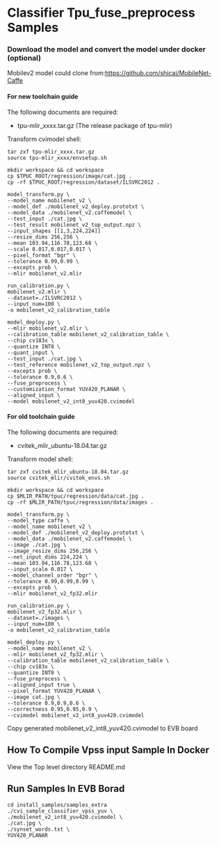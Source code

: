 # Classifier Tpu_fuse_preprocess Samples

### Download the model and convert the model under docker (optional)
Mobilev2 model could clone from:https://github.com/shicai/MobileNet-Caffe
#### For new toolchain guide
The following documents are required:
* tpu-mlir_xxxx.tar.gz (The release package of tpu-mlir)

Transform cvimodel shell:
``` shell
tar zxf tpu-mlir_xxxx.tar.gz
source tpu-mlir_xxxx/envsetup.sh

mkdir workspace && cd workspace
cp $TPUC_ROOT/regression/image/cat.jpg .
cp -rf $TPUC_ROOT/regression/dataset/ILSVRC2012 .

model_transform.py \
--model_name mobilenet_v2 \
--model_def ./mobilenet_v2_deploy.prototxt \
--model_data ./mobilenet_v2.caffemodel \
--test_input ./cat.jpg \
--test_result mobilenet_v2_top_output.npz \
--input_shapes [[1,3,224,224]]
--resize_dims 256,256 \
--mean 103.94,116.78,123.68 \
--scale 0.017,0.017,0.017 \
--pixel_format "bgr" \
--tolerance 0.99,0.99 \
--excepts prob \
--mlir mobilenet_v2.mlir

run_calibration.py \
mobilenet_v2.mlir \
--dataset=./ILSVRC2012 \
--input_num=100 \
-o mobilenet_v2_calibration_table

model_deploy.py \
--mlir mobilenet_v2.mlir \
--calibration_table mobilenet_v2_calibration_table \
--chip cv183x \
--quantize INT8 \
--quant_input \
--test_input ./cat.jpg \
--test_reference mobilenet_v2_top_output.npz \
--excepts prob \
--tolerance 0.9,0.6 \
--fuse_preprocess \
--customization_format YUV420_PLANAR \
--aligned_input \
--model mobilenet_v2_int8_yuv420.cvimodel
```



#### For old toolchain guide
The following documents are required:

* cvitek_mlir_ubuntu-18.04.tar.gz

Transform model shell:
``` shell
tar zxf cvitek_mlir_ubuntu-18.04.tar.gz
source cvitek_mlir/cvitek_envs.sh

mkdir workspace && cd workspace
cp $MLIR_PATH/tpuc/regression/data/cat.jpg .
cp -rf $MLIR_PATH/tpuc/regression/data/images .

model_transform.py \
--model_type caffe \
--model_name mobilenet_v2 \
--model_def ./mobilenet_v2_deploy.prototxt \
--model_data ./mobilenet_v2.caffemodel \
--image ./cat.jpg \
--image_resize_dims 256,256 \
--net_input_dims 224,224 \
--mean 103.94,116.78,123.68 \
--input_scale 0.017 \
--model_channel_order "bgr" \
--tolerance 0.99,0.99,0.99 \
--excepts prob \
--mlir mobilenet_v2_fp32.mlir

run_calibration.py \
mobilenet_v2_fp32.mlir \
--dataset=./images \
--input_num=100 \
-o mobilenet_v2_calibration_table

model_deploy.py \
--model_name mobilenet_v2 \
--mlir mobilenet_v2_fp32.mlir \
--calibration_table mobilenet_v2_calibration_table \
--chip cv183x \
--quantize INT8 \
--fuse_preprocess \
--aligned_input true \
--pixel_format YUV420_PLANAR \
--image cat.jpg \
--tolerance 0.9,0.9,0.6 \
--correctness 0.95,0.95,0.9 \
--cvimodel mobilenet_v2_int8_yuv420.cvimodel
```

Copy generated mobilenet_v2_int8_yuv420.cvimodel to EVB board

## How To Compile Vpss input Sample In Docker
View the Top level directory README.md

## Run Samples In EVB Borad
```
cd install_samples/samples_extra
./cvi_sample_classifier_vpss_yuv \
./mobilenet_v2_int8_yuv420.cvimodel \
./cat.jpg \
./synset_words.txt \
YUV420_PLANAR
```